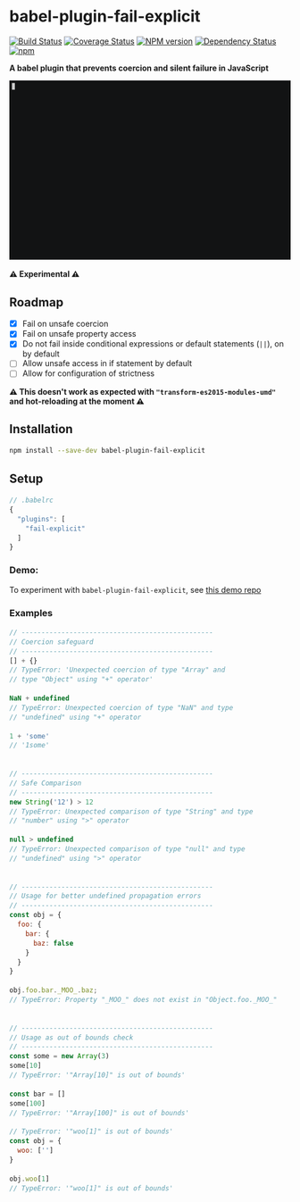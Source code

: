 babel-plugin-fail-explicit
==========================
[![Build Status](https://travis-ci.org/amilajack/babel-plugin-fail-explicit.svg?branch=master&maxAge=2592)](https://travis-ci.org/amilajack/babel-plugin-fail-explicit)
[![Coverage Status](https://coveralls.io/repos/github/amilajack/babel-plugin-fail-explicit/badge.svg?branch=master)](https://coveralls.io/github/amilajack/babel-plugin-fail-explicit?branch=master)
[![NPM version](https://badge.fury.io/js/babel-plugin-fail-explicit.svg?maxAge=2592)](http://badge.fury.io/js/babel-plugin-fail-explicit)
[![Dependency Status](https://img.shields.io/david/amilajack/babel-plugin-fail-explicit.svg?maxAge=2592)](https://david-dm.org/amilajack/babel-plugin-fail-explicit)
[![npm](https://img.shields.io/npm/dm/babel-plugin-fail-explicit.svg?maxAge=2592)](https://npm-stat.com/charts.html?package=babel-plugin-fail-explicit)

**A babel plugin that prevents coercion and silent failure in JavaScript**

![demo](https://raw.githubusercontent.com/amilajack/babel-plugin-fail-explicit-demo/7ed9a29ec61d505f2b3ce6be18145c74eb3bc5f5/demo.gif)

**⚠️ Experimental ⚠️**

## Roadmap
- [x] Fail on unsafe coercion
- [x] Fail on unsafe property access
- [x] Do not fail inside conditional expressions or default statements (`||`), on by default
- [ ] Allow unsafe access in if statement by default
- [ ] Allow for configuration of strictness

**⚠️ This doesn't work as expected with `"transform-es2015-modules-umd"` and **hot-reloading** at the moment ⚠️**

## Installation
```bash
npm install --save-dev babel-plugin-fail-explicit
```

## Setup
```js
// .babelrc
{
  "plugins": [
    "fail-explicit"
  ]
}
```

### Demo:
To experiment with `babel-plugin-fail-explicit`, see [this demo repo](https://github.com/amilajack/babel-plugin-fail-explicit-demo)

### Examples
```js
// ------------------------------------------------
// Coercion safeguard
// ------------------------------------------------
[] + {}
// TypeError: 'Unexpected coercion of type "Array" and
// type "Object" using "+" operator'

NaN + undefined
// TypeError: Unexpected coercion of type "NaN" and type
// "undefined" using "+" operator

1 + 'some'
// '1some'


// ------------------------------------------------
// Safe Comparison
// ------------------------------------------------
new String('12') > 12
// TypeError: Unexpected comparison of type "String" and type
// "number" using ">" operator

null > undefined
// TypeError: Unexpected comparison of type "null" and type
// "undefined" using ">" operator


// ------------------------------------------------
// Usage for better undefined propagation errors
// ------------------------------------------------
const obj = {
  foo: {
    bar: {
      baz: false
    }
  }
}

obj.foo.bar._MOO_.baz;
// TypeError: Property "_MOO_" does not exist in "Object.foo._MOO_"


// ------------------------------------------------
// Usage as out of bounds check
// ------------------------------------------------
const some = new Array(3)
some[10]
// TypeError: '"Array[10]" is out of bounds'

const bar = []
some[100]
// TypeError: '"Array[100]" is out of bounds'

// TypeError: '"woo[1]" is out of bounds'
const obj = {
  woo: ['']
}

obj.woo[1]
// TypeError: '"woo[1]" is out of bounds'
```
